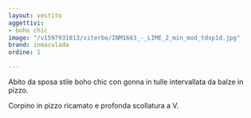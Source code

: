 ```yaml
---
layout: vestito
aggettivi:
- boho chic
image: "/v1597931813/viterbo/INM1663_-_LIME_2_min_mod_tdxp1d.jpg"
brand: inmaculada
ordine: 1

---
```

Abito da sposa stile boho chic con gonna in tulle intervallata da balze in pizzo.

Corpino in pizzo ricamato e profonda scollatura a V.